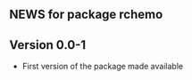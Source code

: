 ## NEWS for package **rchemo**

## **Version 0.0-1**

- First version of the package made available






